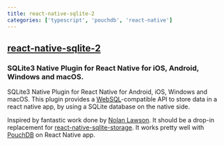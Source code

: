 ```yaml
---
title: react-native-sqlite-2
categories: ['typescript', 'pouchdb', 'react-native']
---
```

## [react-native-sqlite-2](https://github.com/craftzdog/react-native-sqlite-2)

### SQLite3 Native Plugin for React Native for iOS, Android, Windows and macOS.


SQLite3 Native Plugin for React Native for Android, iOS, Windows and macOS.
This plugin provides a [WebSQL](http://www.w3.org/TR/webdatabase/)-compatible API to store data in a react native app, by using a SQLite database on the native side.

Inspired by fantastic work done by [Nolan Lawson](https://github.com/nolanlawson/cordova-plugin-sqlite-2).
It should be a drop-in replacement for [react-native-sqlite-storage](https://github.com/andpor/react-native-sqlite-storage).
It works pretty well with [PouchDB](https://github.com/stockulus/pouchdb-react-native) on React Native app.
